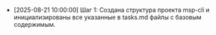 - [2025-08-21 10:00:00] Шаг 1: Создана структура проекта msp-cli и инициализированы все указанные в tasks.md файлы с базовым содержимым.